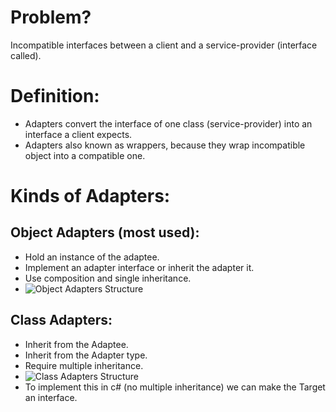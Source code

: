﻿# Problem?
Incompatible interfaces between a client and a service-provider (interface called).

# Definition:
 - Adapters convert the interface of one class (service-provider) into an interface a client expects.
 - Adapters also known as wrappers, because they wrap incompatible object into a compatible one.

# Kinds of Adapters:
## Object Adapters (most used):
 - Hold an instance of the adaptee.
 - Implement an adapter interface or inherit the adapter it.
 - Use composition and single inheritance.
 - ![Object Adapters Structure](https://i.imgur.com/Ea4qg1v.png)

## Class Adapters:
 - Inherit from the Adaptee.
 - Inherit from the Adapter type.
 - Require multiple inheritance.
 - ![Class Adapters Structure](https://i.imgur.com/KZYG4hs.png)
 - To implement this in c# (no multiple inheritance) we can make the Target an interface.
